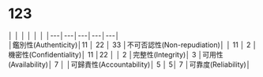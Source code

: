 
# 123
│   │   │   │   │   │
│---│---│---│---│---│   
│鑑別性(Authenticity)│11   │ 22 │  33 │不可否認性(Non-repudiation)│
│  11 │ 2  │機密性(Confidentiality)│ 11  │22  │ 
│  2 │完整性(Integrity)│ 3  │可用性(Availability)│ 7  │
│可歸責性(Accountability)│  5 │   5│  7 │可靠度(Reliability)│
